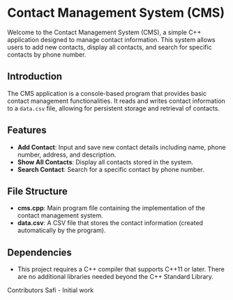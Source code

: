 # Contact Management System (CMS)

Welcome to the Contact Management System (CMS), a simple C++ application designed to manage contact information. This system allows users to add new contacts, display all contacts, and search for specific contacts by phone number.

## Introduction

The CMS application is a console-based program that provides basic contact management functionalities. It reads and writes contact information to a `data.csv` file, allowing for persistent storage and retrieval of contacts.

## Features

- **Add Contact**: Input and save new contact details including name, phone number, address, and description.
- **Show All Contacts**: Display all contacts stored in the system.
- **Search Contact**: Search for a specific contact by phone number.

## File Structure
- **cms.cpp**: Main program file containing the implementation of the contact management system.
- **data.csv**: A CSV file that stores the contact information (created automatically by the program).

## Dependencies
- This project requires a C++ compiler that supports C++11 or later. There are no additional libraries needed beyond the C++ Standard Library.

Contributors
Safi - Initial work
